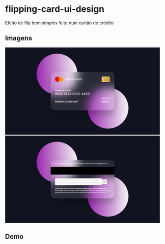 # flipping-card-ui-design

Efeito de flip bem simples feito num cartão de crédito

## Imagens
<img src="design/frente.png"></img>
<img src="design/verso.png"></img>

## Demo
